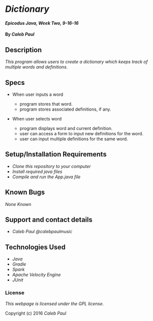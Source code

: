 # _Dictionary_

#### _Epicodus Java, Week Two, 9-16-16_

#### By _**Caleb Paul**_

## Description

_This program allows users to create a dictionary which keeps track of multiple words and definitions._

## Specs

* When user inputs a word
  - program stores that word.
  - program stores associated definitions, if any.



* When user selects word
  - program displays word and current definition.
  - user can access a form to input new definitions for the word.
  - user can input multiple definitions for the same word.



## Setup/Installation Requirements

* _Clone this repository to your computer_
* _Install required java files_
* _Compile and run the App.java file_

## Known Bugs

_None Known_

## Support and contact details

* _Caleb Paul @calebpaulmusic_

## Technologies Used

* _Java_
* _Gradle_
* _Spark_
* _Apache Velocity Engine_
* _JUnit_

### License

*This webpage is licensed under the GPL license.*

Copyright (c) 2016 _Caleb Paul_
